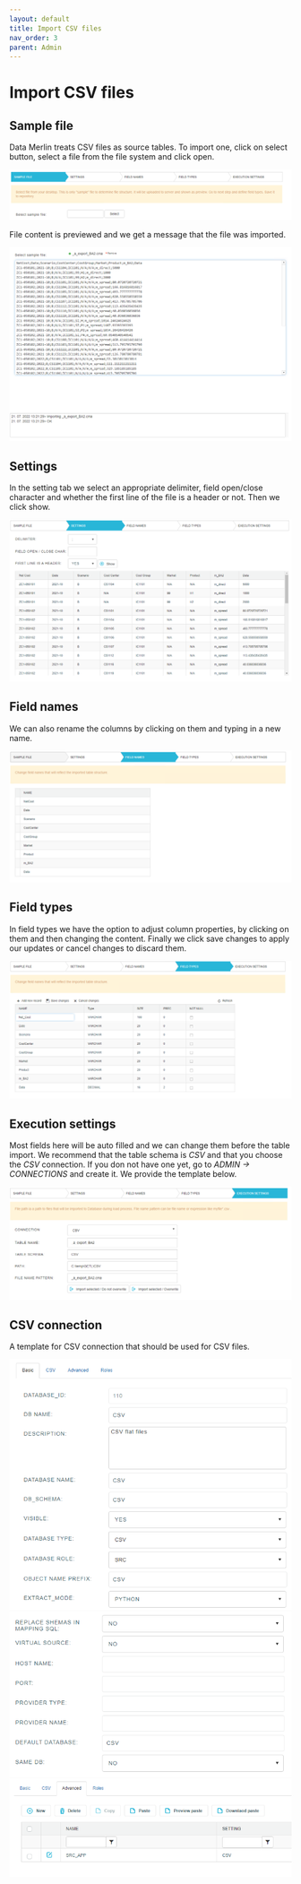```yaml
---
layout: default
title: Import CSV files
nav_order: 3
parent: Admin
---
```


# Import CSV files

## Sample file

Data Merlin treats CSV files as source tables. To import one, click on select button, select a file from the file system and click open.

![](../../snapshots/import_csv_files_1.PNG)

File content is previewed and we get a message that the file was imported.

![](../../snapshots/import_csv_files_2.PNG)


## Settings

In the setting tab we select an appropriate delimiter, field open/close character and whether the first line of the file is a header or not. Then we click show.

![](../../snapshots/import_csv_files_3.PNG)


## Field names

We can also rename the columns by clicking on them and typing in a new name.

![](../../snapshots/import_csv_files_4.PNG)



## Field types

In field types we have the option to adjust column properties, by clicking on them and then changing the content. Finally we click save changes to apply our updates or cancel changes to discard them.

![](../../snapshots/import_csv_files_5.PNG)


## Execution settings

Most fields here will be auto filled and we can change them before the table import. We recommend that the table schema is *CSV* and that you choose the *CSV* connection. If you don not have one yet, go to *ADMIN -> CONNECTIONS* and create it. We provide the template below.

![](../../snapshots/import_csv_files_6.PNG)


## CSV connection

A template for CSV connection that should be used for CSV files.

![](../../snapshots/import_csv_files_7.PNG)
![](../../snapshots/import_csv_files_8.PNG)
![](../../snapshots/import_csv_files_9.PNG)


